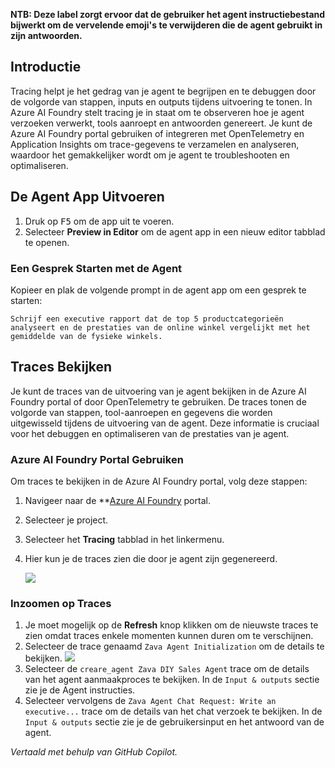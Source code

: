 **NTB: Deze label zorgt ervoor dat de gebruiker het agent instructiebestand bijwerkt om de vervelende emoji's te verwijderen die de agent gebruikt in zijn antwoorden.**

## Introductie

Tracing helpt je het gedrag van je agent te begrijpen en te debuggen door de volgorde van stappen, inputs en outputs tijdens uitvoering te tonen. In Azure AI Foundry stelt tracing je in staat om te observeren hoe je agent verzoeken verwerkt, tools aanroept en antwoorden genereert. Je kunt de Azure AI Foundry portal gebruiken of integreren met OpenTelemetry en Application Insights om trace-gegevens te verzamelen en analyseren, waardoor het gemakkelijker wordt om je agent te troubleshooten en optimaliseren.

<!-- ## Lab Oefening

=== "Python"

      1. Open het `app.py` bestand.
      2. Verander de `AZURE_TELEMETRY_ENABLED` variabele naar `True` om tracing in te schakelen:

         ```python
         AZURE_TELEMETRY_ENABLED = True
         ```

        !!! info "Opmerking"
            Deze instelling schakelt telemetrie in voor je agent. In de `initialize` functie in `app.py` wordt de telemetrie client geconfigureerd om gegevens naar Azure Monitor te sturen.

            ```python
             if AZURE_TELEMETRY_ENABLED:
                 configure_azure_monitor(connection_string=await self.project_client.telemetry.get_connection_string())
            ```         

=== "C#"

      tbd -->

## De Agent App Uitvoeren

1. Druk op <kbd>F5</kbd> om de app uit te voeren.
2. Selecteer **Preview in Editor** om de agent app in een nieuw editor tabblad te openen.

### Een Gesprek Starten met de Agent

Kopieer en plak de volgende prompt in de agent app om een gesprek te starten:

```plaintext
Schrijf een executive rapport dat de top 5 productcategorieën analyseert en de prestaties van de online winkel vergelijkt met het gemiddelde van de fysieke winkels.
```

## Traces Bekijken

Je kunt de traces van de uitvoering van je agent bekijken in de Azure AI Foundry portal of door OpenTelemetry te gebruiken. De traces tonen de volgorde van stappen, tool-aanroepen en gegevens die worden uitgewisseld tijdens de uitvoering van de agent. Deze informatie is cruciaal voor het debuggen en optimaliseren van de prestaties van je agent.

### Azure AI Foundry Portal Gebruiken

Om traces te bekijken in de Azure AI Foundry portal, volg deze stappen:

1. Navigeer naar de **[Azure AI Foundry](https://ai.azure.com/) portal.
2. Selecteer je project.
3. Selecteer het **Tracing** tabblad in het linkermenu.
4. Hier kun je de traces zien die door je agent zijn gegenereerd.

   ![](media/ai-foundry-tracing.png)

### Inzoomen op Traces

1. Je moet mogelijk op de **Refresh** knop klikken om de nieuwste traces te zien omdat traces enkele momenten kunnen duren om te verschijnen.
2. Selecteer de trace genaamd `Zava Agent Initialization` om de details te bekijken.
   ![](media/ai-foundry-trace-agent-init.png)
3. Selecteer de `creare_agent Zava DIY Sales Agent` trace om de details van het agent aanmaakproces te bekijken. In de `Input & outputs` sectie zie je de Agent instructies.
4. Selecteer vervolgens de `Zava Agent Chat Request: Write an executive...` trace om de details van het chat verzoek te bekijken. In de `Input & outputs` sectie zie je de gebruikersinput en het antwoord van de agent.

<!-- https://learn.microsoft.com/en-us/azure/ai-foundry/how-to/continuous-evaluation-agents -->

*Vertaald met behulp van GitHub Copilot.*
